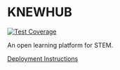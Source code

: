 # KNEWHUB

[![Test Coverage](https://api.codeclimate.com/v1/badges/da7cb86882e3074c32d8/test_coverage)](https://codeclimate.com/github/knewplay/knewhub/test_coverage)

An open learning platform for STEM.

[Deployment Instructions](./deployment-instructions.md)